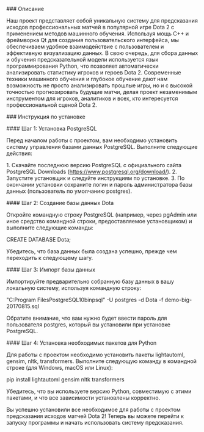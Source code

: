 \### Описание

Наш проект представляет собой уникальную систему для предсказания
исходов профессиональных матчей в популярной игре Dota 2 с применением
методов машинного обучения. Используя мощь C++ и фреймворка Qt для
создания пользовательского интерфейса, мы обеспечиваем удобное
взаимодействие с пользователем и эффективную визуализацию данных. В свою
очередь, для сбора данных и обучения предсказательной модели
используется язык программирования Python, что позволяет автоматически
анализировать статистику игроков и героев Dota 2. Современные техники
машинного обучения и глубокое обучение дают нам возможность не просто
анализировать прошлые игры, но и с высокой точностью прогнозировать
будущие матчи, делая проект незаменимым инструментом для игроков,
аналитиков и всех, кто интересуется профессиональной сценой Dota 2.

\### Инструкция по установке

\#### Шаг 1: Установка PostgreSQL

Перед началом работы с проектом, вам необходимо установить систему
управления базами данных PostgreSQL. Выполните следующие действия:

1\. Скачайте последнюю версию PostgreSQL с официального сайта PostgreSQL
Downloads (https://www.postgresql.org/download/). 2. Запустите
установщик и следуйте инструкциям по установке. 3. По окончании
установки сохраните логин и пароль администратора базы данных
(пользователь по умолчанию postgres).

\#### Шаг 2: Создание базы данных Dota

Откройте командную строку PostgreSQL (например, через pgAdmin или иное
средство командной строки, предоставляемое установщиком) и выполните
следующие команды:

CREATE DATABASE Dota;

Убедитесь, что база данных была создана успешно, прежде чем переходить к
следующему шагу.

\#### Шаг 3: Импорт базы данных

Импортируйте предварительно собранную базу данных в вашу локальную
систему, используя командную строку:

\"C:Program FilesPostgreSQL10binpsql\" -U postgres -d Dota -f
demo-big-20170815.sql

Обратите внимание, что вам нужно будет ввести пароль для пользователя
postgres, который вы установили при установке PostgreSQL.

\#### Шаг 4: Установка необходимых пакетов для Python

Для работы с проектом необходимо установить пакеты lightautoml, gensim,
nltk, transformers. Выполните следующую команду в командной строке (для
Windows, macOS или Linux):

pip install lightautoml gensim nltk transformers

Убедитесь, что вы используете версию Python, совместимую с этими
пакетами, и что все зависимости установлены корректно.

Вы успешно установили все необходимое для работы с проектом предсказания
исходов матчей Dota 2! Теперь вы можете перейти к запуску программы и
начать использовать систему предсказания.
